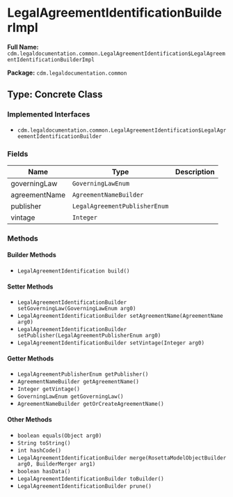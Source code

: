 # LegalAgreementIdentificationBuilderImpl

**Full Name:** `cdm.legaldocumentation.common.LegalAgreementIdentification$LegalAgreementIdentificationBuilderImpl`

**Package:** `cdm.legaldocumentation.common`

## Type: Concrete Class

### Implemented Interfaces

- `cdm.legaldocumentation.common.LegalAgreementIdentification$LegalAgreementIdentificationBuilder`

### Fields

| Name | Type | Description |
|------|------|-------------|
| governingLaw | `GoverningLawEnum` |  |
| agreementName | `AgreementNameBuilder` |  |
| publisher | `LegalAgreementPublisherEnum` |  |
| vintage | `Integer` |  |

### Methods

#### Builder Methods

- `LegalAgreementIdentification build()`

#### Setter Methods

- `LegalAgreementIdentificationBuilder setGoverningLaw(GoverningLawEnum arg0)`
- `LegalAgreementIdentificationBuilder setAgreementName(AgreementName arg0)`
- `LegalAgreementIdentificationBuilder setPublisher(LegalAgreementPublisherEnum arg0)`
- `LegalAgreementIdentificationBuilder setVintage(Integer arg0)`

#### Getter Methods

- `LegalAgreementPublisherEnum getPublisher()`
- `AgreementNameBuilder getAgreementName()`
- `Integer getVintage()`
- `GoverningLawEnum getGoverningLaw()`
- `AgreementNameBuilder getOrCreateAgreementName()`

#### Other Methods

- `boolean equals(Object arg0)`
- `String toString()`
- `int hashCode()`
- `LegalAgreementIdentificationBuilder merge(RosettaModelObjectBuilder arg0, BuilderMerger arg1)`
- `boolean hasData()`
- `LegalAgreementIdentificationBuilder toBuilder()`
- `LegalAgreementIdentificationBuilder prune()`

